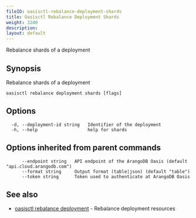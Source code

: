 ```yaml
---
fileID: oasisctl-rebalance-deployment-shards
title: Oasisctl Rebalance Deployment Shards
weight: 3240
description: 
layout: default
---
```

Rebalance shards of a deployment

## Synopsis

Rebalance shards of a deployment

```
oasisctl rebalance deployment shards [flags]
```

## Options

```
  -d, --deployment-id string   Identifier of the deployment
  -h, --help                   help for shards
```

## Options inherited from parent commands

```
      --endpoint string   API endpoint of the ArangoDB Oasis (default "api.cloud.arangodb.com")
      --format string     Output format (table|json) (default "table")
      --token string      Token used to authenticate at ArangoDB Oasis
```

## See also

* [oasisctl rebalance deployment](oasisctl-rebalance-deployment)	 - Rebalance deployment resources

